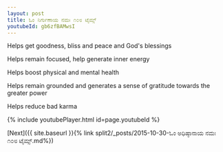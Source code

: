 ```yaml
---
layout: post
title: ಓಂ ನಿರ್ಗುಣಾಯ ನಮಃ ೧೦೮ ಟೈಮ್ಸ್
youtubeId: gb6zfBAMwsI
---
```

 
 
Helps get goodness, bliss and peace and God's blessings
 
Helps remain focused, help generate inner energy 
 
Helps boost physical and mental health 
 
Helps remain grounded and generates a sense of gratitude towards the greater power 
 
Helps reduce bad karma
 
 
 
 


{% include youtubePlayer.html id=page.youtubeId %}
 
[Next]({{ site.baseurl }}{% link  split2/_posts/2015-10-30-ಓಂ ಅಧಿಷ್ಠಾನಾಯ ನಮಃ ೧೦೮ ಟೈಮ್ಸ್.md%})
 
